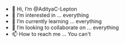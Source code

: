 - 👋 Hi, I’m @AdityaC-Lepton
- 👀 I’m interested in ... everything
- 🌱 I’m currently learning ... everything
- 💞️ I’m looking to collaborate on ... everything
- 📫 How to reach me ... You can't

<!---
AdityaC-Lepton/AdityaC-Lepton is a ✨ special ✨ repository because its `README.md` (this file) appears on your GitHub profile.
You can click the Preview link to take a look at your changes.
--->
